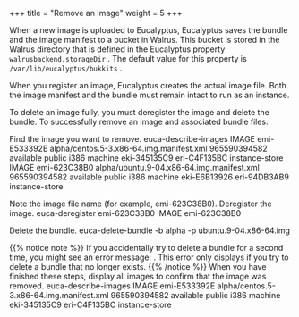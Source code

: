 +++
title = "Remove an Image"
weight = 5
+++

When a new image is uploaded to Eucalyptus, Eucalyptus saves the bundle and the image manifest to a bucket in Walrus. This bucket is stored in the Walrus directory that is defined in the Eucalyptus property `walrusbackend.storageDir` . The default value for this property is `/var/lib/eucalyptus/bukkits` . 

When you register an image, Eucalyptus creates the actual image file. Both the image manifest and the bundle must remain intact to run as an instance. 

To delete an image fully, you must deregister the image and delete the bundle. To successfully remove an image and associated bundle files: 

Find the image you want to remove. 
    euca-describe-images 
    IMAGE   emi-E533392E    alpha/centos.5-3.x86-64.img.manifest.xml    965590394582
    available   public   i386    machine eki-345135C9    eri-C4F135BC  instance-store
    IMAGE   emi-623C38B0  alpha/ubuntu.9-04.x86-64.img.manifest.xml   965590394582 
    available   public   i386    machine eki-E6B13926    eri-94DB3AB9  instance-store

Note the image file name (for example, emi-623C38B0). Deregister the image. 
    euca-deregister emi-623C38B0
    IMAGE   emi-623C38B0

Delete the bundle. 
    euca-delete-bundle -b alpha -p ubuntu.9-04.x86-64.img


{{% notice note %}}
If you accidentally try to delete a bundle for a second time, you might see an error message: . This error only displays if you try to delete a bundle that no longer exists. 
{{% /notice %}}
When you have finished these steps, display all images to confirm that the image was removed. 
    euca-describe-images 
    IMAGE   emi-E533392E    alpha/centos.5-3.x86-64.img.manifest.xml    965590394582
    available   public   i386    machine eki-345135C9    eri-C4F135BC  instance-store

